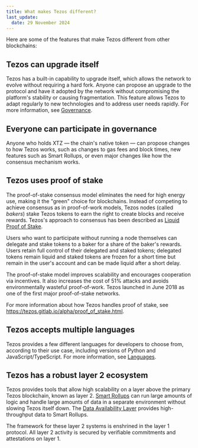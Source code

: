 ```yaml
---
title: What makes Tezos different?
last_update:
  date: 29 November 2024
---
```


Here are some of the features that make Tezos different from other blockchains:

## Tezos can upgrade itself

Tezos has a built-in capability to upgrade itself, which allows the network to evolve without requiring a hard fork. Anyone can propose an upgrade to the protocol and have it adopted by the network without compromising the platform's stability or causing fragmentation. This feature allows Tezos to adapt regularly to new technologies and to address user needs rapidly. For more information, see [Governance](/architecture/governance).

## Everyone can participate in governance

Anyone who holds XTZ — the chain's native token — can propose changes to how Tezos works, such as changes to gas fees and block times, new features such as Smart Rollups, or even major changes like how the consensus mechanism works.

## Tezos uses proof of stake

The proof-of-stake consensus model eliminates the need for high energy use, making it the "green" choice for blockchains. Instead of competing to achieve consensus as in proof-of-work models, Tezos nodes (called *bakers*) stake Tezos tokens to earn the right to create blocks and receive rewards. Tezos's approach to consensus has been described as [Liquid Proof of Stake](https://medium.com/tezos/liquid-proof-of-stake-aec2f7ef1da7).

Users who want to participate without running a node themselves can delegate and stake tokens to a baker for a share of the baker's rewards. Users retain full control of their delegated and staked tokens; delegated tokens remain liquid and staked tokens are frozen for a short time but remain in the user's account and can be made liquid after a short delay.
<!-- TODO link to more detailed info about delegating and staking from the non-baker perspective -->

The proof-of-stake model improves scalability and encourages cooperation via incentives. It also increases the cost of 51% attacks and avoids environmentally wasteful proof-of-work. Tezos launched in June 2018 as one of the first major proof-of-stake networks.

For more information about how Tezos handles proof of stake, see https://tezos.gitlab.io/alpha/proof_of_stake.html.

## Tezos accepts multiple languages

Tezos provides a few different languages for developers to choose from, according to their use case, including versions of Python and JavaScript/TypeScript. For more information, see [Languages](/smart-contracts/languages/).

## Tezos has a robust layer 2 ecosystem

Tezos provides tools that allow high scalability on a layer above the primary Tezos blockchain, known as layer 2. [Smart Rollups](/architecture/smart-rollups) can run large amounts of logic and handle large amounts of data in a separate environment without slowing Tezos itself down. The [Data Availability Layer](/architecture/data-availability-layer) provides high-throughput data to Smart Rollups.

The framework for these layer 2 systems is enshrined in the layer 1 protocol. All layer 2 activity is secured by verifiable commitments and attestations on layer 1.
